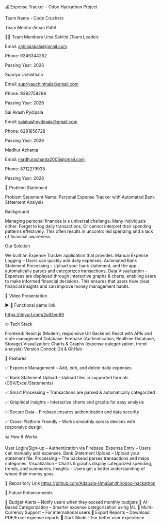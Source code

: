 💰 Expense Tracker – Odoo Hackathon Project

Team Name - Code Crushers

Team Mentor-Aman Patel

🧑‍💻 Team Members
Uma Sahithi (Team Leader)

Email: sahiadabala@gmail.com

Phone: 9346344262

Passing Year: 2026


Supriya Uchinthala

Email: supriyauchinthala@gmail.com

Phone: 9392758298

Passing Year: 2026


Sai Akash Pydipala

Email: saiakashpydipala@gmail.com

Phone: 6281856728

Passing Year: 2026


Madhur Achanta

Email: madhurachanta2005@gmail.com

Phone: 8712279935

Passing Year: 2026



📝 Problem Statement

Problem Statement Name: Personal Expense Tracker with Automated Bank Statement Analysis

Background

Managing personal finances is a universal challenge. Many individuals either:
Forget to log daily transactions,
Or cannot interpret their spending patterns effectively.
This often results in uncontrolled spending and a lack of financial awareness.

Our Solution

We built an Expense Tracker application that provides:
Manual Expense Logging – Users can quickly add daily expenses.
Automated Bank Statement Processing – Upload your bank statement, and the app automatically parses and categorizes transactions.
Data Visualization – Expenses are displayed through interactive graphs & charts, enabling users to make informed financial decisions.
This ensures that users have clear financial insights and can improve money management habits.

🎥 Video Presentation

▶️ 🔗 Functional demo link

https://tinyurl.com/2u63vn99

⚙️ Tech Stack

Frontend: React.js (Modern, responsive UI)
Backend: React with APIs and state management
Database: Firebase (Authentication, Realtime Database, Storage)
Visualization: Charts & Graphs (expense categorization, trend analysis)
Version Control: Git & GitHub

🚀 Features

✅ Expense Management – Add, edit, and delete daily expenses

✅ Bank Statement Upload – Upload files in supported formats (CSV/Excel/Statements)

✅ Smart Processing – Transactions are parsed & automatically categorized

✅ Graphical Insights – Interactive charts and graphs for easy analysis

✅ Secure Data – Firebase ensures authentication and data security

✅ Cross-Platform Friendly – Works smoothly across devices with responsive design


📊 How It Works

User Login/Sign-up – Authentication via Firebase.
Expense Entry – Users can manually add expenses.
Bank Statement Upload – Upload your statement file.
Processing – The backend parses transactions and maps categories.
Visualization – Charts & graphs display categorized spending, trends, and summaries.
Insights – Users get a better understanding of where their money goes.

📂 Repository Link
https://github.com/Adabala-UmaSahithi/odoo-hackathon

🔮 Future Enhancements

🚧 Budget Alerts – Notify users when they exceed monthly budgets
🚧 AI-Based Categorization – Smarter expense categorization using ML
🚧 Multi-Currency Support – For international users
🚧 Export Reports – Download PDF/Excel expense reports
🚧 Dark Mode – For better user experience



